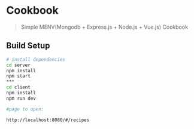 # Cookbook

> Simple MENV(Mongodb + Express.js + Node.js + Vue.js) Cookbook

## Build Setup

``` bash
# install dependencies
cd server
npm install
npm start
***
cd client
npm install
npm run dev

#page to open:

http://localhost:8080/#/recipes


